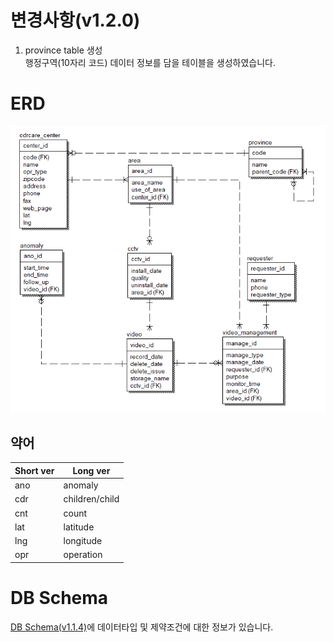 # 변경사항(v1.2.0)

1. province table 생성  
  행정구역(10자리 코드) 데이터 정보를 담을 테이블을 생성하였습니다.   


# ERD
![ERD(v1.2.0).png](./ERD(v1.2.0).png)

## 약어
|Short ver|Long ver|
|----|----|
|ano|anomaly|
|cdr|children/child|
|cnt|count|
|lat|latitude|
|lng|longitude|
|opr|operation|  
   
# DB Schema
[DB Schema(v1.1.4)](https://2021-spring-dsc-project-team.atlassian.net/wiki/spaces/KDK/pages/6029378/DB+v1.0.0, "confluence - db schema")에 데이터타입 및 제약조건에 대한 정보가 있습니다. 
